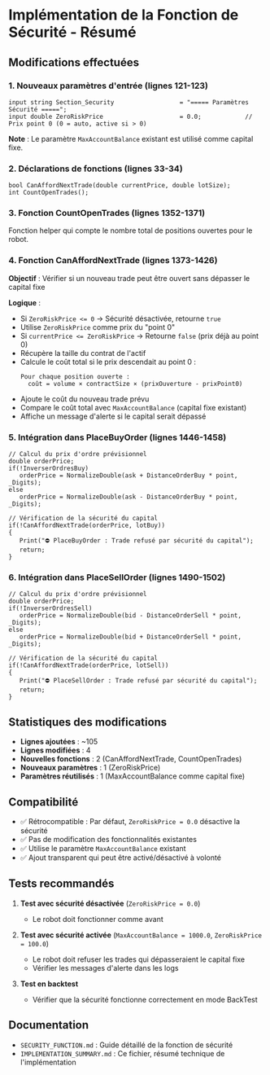 # Implémentation de la Fonction de Sécurité - Résumé

## Modifications effectuées

### 1. Nouveaux paramètres d'entrée (lignes 121-123)
```mql5
input string Section_Security                  = "===== Paramètres Sécurité =====";
input double ZeroRiskPrice                     = 0.0;            // Prix point 0 (0 = auto, active si > 0)
```

**Note** : Le paramètre `MaxAccountBalance` existant est utilisé comme capital fixe.

### 2. Déclarations de fonctions (lignes 33-34)
```mql5
bool CanAffordNextTrade(double currentPrice, double lotSize);
int CountOpenTrades();
```

### 3. Fonction CountOpenTrades (lignes 1352-1371)
Fonction helper qui compte le nombre total de positions ouvertes pour le robot.

### 4. Fonction CanAffordNextTrade (lignes 1373-1426)
**Objectif** : Vérifier si un nouveau trade peut être ouvert sans dépasser le capital fixe

**Logique** :
- Si `ZeroRiskPrice <= 0` → Sécurité désactivée, retourne `true`
- Utilise `ZeroRiskPrice` comme prix du "point 0"
- Si `currentPrice <= ZeroRiskPrice` → Retourne `false` (prix déjà au point 0)
- Récupère la taille du contrat de l'actif
- Calcule le coût total si le prix descendait au point 0 :
  ```
  Pour chaque position ouverte :
    coût = volume × contractSize × (prixOuverture - prixPoint0)
  ```
- Ajoute le coût du nouveau trade prévu
- Compare le coût total avec `MaxAccountBalance` (capital fixe existant)
- Affiche un message d'alerte si le capital serait dépassé

### 5. Intégration dans PlaceBuyOrder (lignes 1446-1458)
```mql5
// Calcul du prix d'ordre prévisionnel
double orderPrice;
if(!InverserOrdresBuy)
   orderPrice = NormalizeDouble(ask + DistanceOrderBuy * point, _Digits);
else
   orderPrice = NormalizeDouble(ask - DistanceOrderBuy * point, _Digits);

// Vérification de la sécurité du capital
if(!CanAffordNextTrade(orderPrice, lotBuy))
{
   Print("⛔ PlaceBuyOrder : Trade refusé par sécurité du capital");
   return;
}
```

### 6. Intégration dans PlaceSellOrder (lignes 1490-1502)
```mql5
// Calcul du prix d'ordre prévisionnel
double orderPrice;
if(!InverserOrdresSell)
   orderPrice = NormalizeDouble(bid - DistanceOrderSell * point, _Digits);
else
   orderPrice = NormalizeDouble(bid + DistanceOrderSell * point, _Digits);

// Vérification de la sécurité du capital
if(!CanAffordNextTrade(orderPrice, lotSell))
{
   Print("⛔ PlaceSellOrder : Trade refusé par sécurité du capital");
   return;
}
```

## Statistiques des modifications

- **Lignes ajoutées** : ~105
- **Lignes modifiées** : 4
- **Nouvelles fonctions** : 2 (CanAffordNextTrade, CountOpenTrades)
- **Nouveaux paramètres** : 1 (ZeroRiskPrice)
- **Paramètres réutilisés** : 1 (MaxAccountBalance comme capital fixe)

## Compatibilité

- ✅ Rétrocompatible : Par défaut, `ZeroRiskPrice = 0.0` désactive la sécurité
- ✅ Pas de modification des fonctionnalités existantes
- ✅ Utilise le paramètre `MaxAccountBalance` existant
- ✅ Ajout transparent qui peut être activé/désactivé à volonté

## Tests recommandés

1. **Test avec sécurité désactivée** (`ZeroRiskPrice = 0.0`)
   - Le robot doit fonctionner comme avant

2. **Test avec sécurité activée** (`MaxAccountBalance = 1000.0`, `ZeroRiskPrice = 100.0`)
   - Le robot doit refuser les trades qui dépasseraient le capital fixe
   - Vérifier les messages d'alerte dans les logs

3. **Test en backtest**
   - Vérifier que la sécurité fonctionne correctement en mode BackTest

## Documentation

- `SECURITY_FUNCTION.md` : Guide détaillé de la fonction de sécurité
- `IMPLEMENTATION_SUMMARY.md` : Ce fichier, résumé technique de l'implémentation
